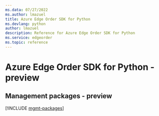 ```yaml
---
ms.data: 07/27/2022
ms.author: lmazuel
title: Azure Edge Order SDK for Python
ms.devlang: python
author: lmazuel
description: Reference for Azure Edge Order SDK for Python
ms.service: edgeorder
ms.topic: reference
---
```

# Azure Edge Order SDK for Python - preview

## Management packages - preview
[!INCLUDE [mgmt-packages](edge-order-mgmt-index.md)]
